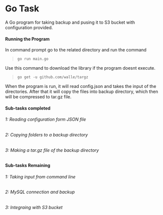 # Go Task

A Go program for taking backup and pusing it to S3 bucket with configuration provided.
#### Running the Program
In command prompt go to the related directory and run the command 
> `go run main.go`

Use this command to download the library if the program doesnt execute. 
> `go get -u github.com/walle/targz`

When the program is run, it will read config.json and takes the input of the directories.
After that it will copy the files into backup directory, which then will be compressed to tar.gz file.

#### Sub-tasks completed
###### 1: Reading configuration form JSON file
###### 2: Copying folders to a backup directory
###### 3: Making a tar.gz file of the backup directory

#### Sub-tasks Remaining
###### 1: Taking input from command line
###### 2: MySQL connection and backup
###### 3: Integraing with S3 bucket 
